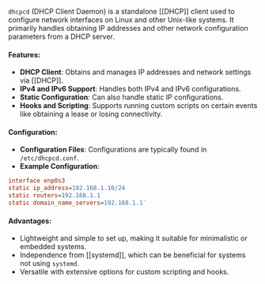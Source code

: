 `dhcpcd` (DHCP Client Daemon) is a standalone [[DHCP]] client used to configure network interfaces on Linux and other Unix-like systems. It primarily handles obtaining IP addresses and other network configuration parameters from a DHCP server.

#### Features:
- **DHCP Client**: Obtains and manages IP addresses and network settings via [[DHCP]].
- **IPv4 and IPv6 Support**: Handles both IPv4 and IPv6 configurations.
- **Static Configuration**: Can also handle static IP configurations.
- **Hooks and Scripting**: Supports running custom scripts on certain events like obtaining a lease or losing connectivity.

#### Configuration:
- **Configuration Files**: Configurations are typically found in `/etc/dhcpcd.conf`.
- **Example Configuration**:
```ini
interface enp0s3
static ip_address=192.168.1.10/24
static routers=192.168.1.1
static domain_name_servers=192.168.1.1`
```

#### Advantages:
- Lightweight and simple to set up, making it suitable for minimalistic or embedded systems.
- Independence from [[systemd]], which can be beneficial for systems not using `systemd`.
- Versatile with extensive options for custom scripting and hooks.